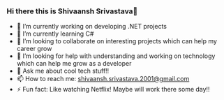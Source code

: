 ### Hi there this is Shivaansh Srivastava👋
- 🔭 I’m currently working on developing .NET projects
- 🌱 I’m currently learning C#
- 👯 I’m looking to collaborate on interesting projects which can help my career grow
- 🤔 I’m looking for help with understanding and working on technology which can help me grow as a developer 
- 💬 Ask me about cool tech stuff!!
- 📫 How to reach me: shivaansh.srivastava.2001@gmail.com
- ⚡ Fun fact: Like watching Netflix! Maybe will work there some day!!
